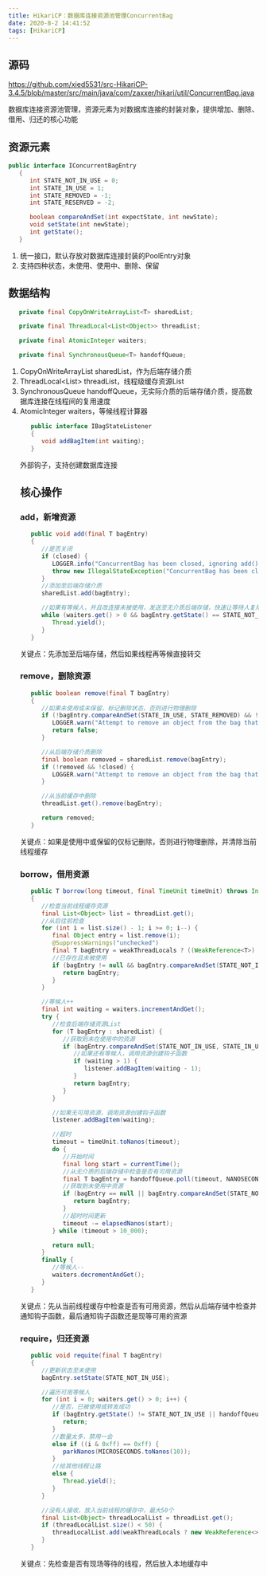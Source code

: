 ```yaml
---
title: HikariCP：数据库连接资源池管理ConcurrentBag
date: 2020-8-2 14:41:52
tags: [HikariCP]
---
```


## 源码

https://github.com/xied5531/src-HikariCP-3.4.5/blob/master/src/main/java/com/zaxxer/hikari/util/ConcurrentBag.java

数据库连接资源池管理，资源元素为对数据库连接的封装对象，提供增加、删除、借用、归还的核心功能

## 资源元素

```java
public interface IConcurrentBagEntry
   {
      int STATE_NOT_IN_USE = 0;
      int STATE_IN_USE = 1;
      int STATE_REMOVED = -1;
      int STATE_RESERVED = -2;

      boolean compareAndSet(int expectState, int newState);
      void setState(int newState);
      int getState();
   }
```

1. 统一接口，默认存放对数据库连接封装的PoolEntry对象
2. 支持四种状态，未使用、使用中、删除、保留

## 数据结构

```java
   private final CopyOnWriteArrayList<T> sharedList;

   private final ThreadLocal<List<Object>> threadList;

   private final AtomicInteger waiters;

   private final SynchronousQueue<T> handoffQueue;
```

1. CopyOnWriteArrayList<T> sharedList，作为后端存储介质
2. ThreadLocal<List<Object>> threadList，线程级缓存资源List
3. SynchronousQueue<T> handoffQueue，无实际介质的后端存储介质，提高数据库连接在线程间的复用速度
4. AtomicInteger waiters，等候线程计算器

```java
   public interface IBagStateListener
   {
      void addBagItem(int waiting);
   }
```

外部钩子，支持创建数据库连接

## 核心操作

### add，新增资源

```java
   public void add(final T bagEntry)
   {
      //是否关闭
      if (closed) {
         LOGGER.info("ConcurrentBag has been closed, ignoring add()");
         throw new IllegalStateException("ConcurrentBag has been closed, ignoring add()");
      }
      //添加至后端存储介质
      sharedList.add(bagEntry);

      //如果有等候人，并且改连接未被使用，发送至无介质后端存储，快速让等待人复用
      while (waiters.get() > 0 && bagEntry.getState() == STATE_NOT_IN_USE && !handoffQueue.offer(bagEntry)) {
         Thread.yield();
      }
   }
```

关键点：先添加至后端存储，然后如果线程再等候直接转交

### remove，删除资源

```java
   public boolean remove(final T bagEntry)
   {
      //如果未使用或未保留，标记删除状态，否则进行物理删除
      if (!bagEntry.compareAndSet(STATE_IN_USE, STATE_REMOVED) && !bagEntry.compareAndSet(STATE_RESERVED, STATE_REMOVED) && !closed) {
         LOGGER.warn("Attempt to remove an object from the bag that was not borrowed or reserved: {}", bagEntry);
         return false;
      }

      //从后端存储介质删除
      final boolean removed = sharedList.remove(bagEntry);
      if (!removed && !closed) {
         LOGGER.warn("Attempt to remove an object from the bag that does not exist: {}", bagEntry);
      }

      //从当前缓存中删除
      threadList.get().remove(bagEntry);

      return removed;
   }
```

关键点：如果是使用中或保留的仅标记删除，否则进行物理删除，并清除当前线程缓存

### borrow，借用资源

```java
   public T borrow(long timeout, final TimeUnit timeUnit) throws InterruptedException
   {
      //检查当前线程缓存资源
      final List<Object> list = threadList.get();
      //从后往前检查
      for (int i = list.size() - 1; i >= 0; i--) {
         final Object entry = list.remove(i);
         @SuppressWarnings("unchecked")
         final T bagEntry = weakThreadLocals ? ((WeakReference<T>) entry).get() : (T) entry;
         //已存在且未被使用
         if (bagEntry != null && bagEntry.compareAndSet(STATE_NOT_IN_USE, STATE_IN_USE)) {
            return bagEntry;
         }
      }

      //等候人++
      final int waiting = waiters.incrementAndGet();
      try {
         //检查后端存储资源List
         for (T bagEntry : sharedList) {
            //获取到未在使用中的资源
            if (bagEntry.compareAndSet(STATE_NOT_IN_USE, STATE_IN_USE)) {
               //如果还有等候人，调用资源创建钩子函数
               if (waiting > 1) {
                  listener.addBagItem(waiting - 1);
               }
               return bagEntry;
            }
         }

         //如果无可用资源，调用资源创建钩子函数
         listener.addBagItem(waiting);

         //超时
         timeout = timeUnit.toNanos(timeout);
         do {
            //开始时间
            final long start = currentTime();
            //从无介质的后端存储中检查是否有可用资源
            final T bagEntry = handoffQueue.poll(timeout, NANOSECONDS);
            //获取到未使用中资源
            if (bagEntry == null || bagEntry.compareAndSet(STATE_NOT_IN_USE, STATE_IN_USE)) {
               return bagEntry;
            }
            //超时时间更新
            timeout -= elapsedNanos(start);
         } while (timeout > 10_000);

         return null;
      }
      finally {
         //等候人--
         waiters.decrementAndGet();
      }
   }
```

关键点：先从当前线程缓存中检查是否有可用资源，然后从后端存储中检查并通知钩子函数，最后通知钩子函数还是现等可用的资源

### require，归还资源

```java
   public void requite(final T bagEntry)
   {
      //更新状态至未使用
      bagEntry.setState(STATE_NOT_IN_USE);

      //遍历可用等候人
      for (int i = 0; waiters.get() > 0; i++) {
         //是否，已被使用或转发成功
         if (bagEntry.getState() != STATE_NOT_IN_USE || handoffQueue.offer(bagEntry)) {
            return;
         }
         //数量太多，禁用一会
         else if ((i & 0xff) == 0xff) {
            parkNanos(MICROSECONDS.toNanos(10));
         }
         //给其他线程让路
         else {
            Thread.yield();
         }
      }

      //没有人接收，放入当前线程的缓存中，最大50个
      final List<Object> threadLocalList = threadList.get();
      if (threadLocalList.size() < 50) {
         threadLocalList.add(weakThreadLocals ? new WeakReference<>(bagEntry) : bagEntry);
      }
   }
```

关键点：先检查是否有现场等待的线程，然后放入本地缓存中
